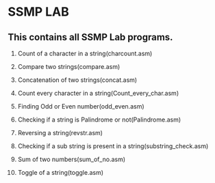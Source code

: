 # SSMP LAB

## This contains all SSMP Lab programs.
1. Count of a character in a string(charcount.asm)  

2. Compare two strings(compare.asm)

3. Concatenation of two strings(concat.asm)

4. Count every character in a string(Count_every_char.asm)

5. Finding Odd or Even number(odd_even.asm)

6. Checking if a string is Palindrome or not(Palindrome.asm)

7. Reversing a string(revstr.asm)

8. Checking if a sub string is present in a string(substring_check.asm)

9. Sum of two numbers(sum_of_no.asm)

10. Toggle of a string(toggle.asm)